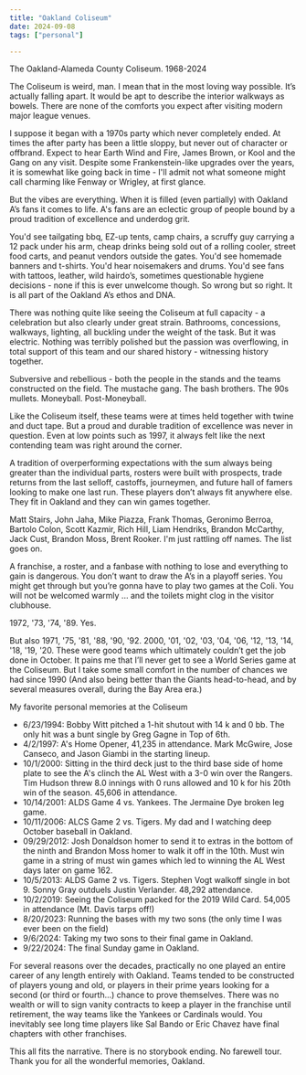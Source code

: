 ```yaml
---
title: "Oakland Coliseum"
date: 2024-09-08
tags: ["personal"]

---
```

The Oakland-Alameda County Coliseum. 1968-2024
<!--more-->

The Coliseum is weird, man. I mean that in the most loving way possible. It’s actually falling apart. It would be apt to describe the interior walkways as bowels. There are none of the comforts you expect after visiting modern major league venues. 

I suppose it began with a 1970s party which never completely ended. At times the after party has been a little sloppy, but never out of character or offbrand. Expect to hear Earth Wind and Fire, James Brown, or Kool and the Gang on any visit. Despite some Frankenstein-like upgrades over the years, it is somewhat like going back in time - I'll admit not what someone might call charming like Fenway or Wrigley, at first glance.

But the vibes are everything. When it is filled (even partially) with Oakland A’s fans it comes to life. A's fans are an eclectic group of people bound by a proud tradition of excellence and underdog grit.

You'd see tailgating bbq, EZ-up tents, camp chairs, a scruffy guy carrying a 12 pack under his arm, cheap drinks being sold out of a rolling cooler, street food carts, and peanut vendors outside the gates. You'd see homemade banners and t-shirts. You'd hear noisemakers and drums. You'd see fans with tattoos, leather, wild hairdo’s, sometimes questionable hygiene decisions - none if this is ever unwelcome though. So wrong but so right. It is all part of the Oakland A’s ethos and DNA.

There was nothing quite like seeing the Coliseum at full capacity - a celebration but also clearly under great strain. Bathrooms, concessions, walkways, lighting, all buckling under the weight of the task. But it was electric. Nothing was terribly polished but the passion was overflowing, in total support of this team and our shared history - witnessing history together.

Subversive and rebellious - both the people in the stands and the teams constructed on the field. The mustache gang. The bash brothers. The 90s mullets. Moneyball. Post-Moneyball. 

Like the Coliseum itself, these teams were at times held together with twine and duct tape. But a proud and durable tradition of excellence was never in question. Even at low points such as 1997, it always felt like the next contending team was right around the corner.

A tradition of overperforming expectations with the sum always being greater than the individual parts, rosters were built with prospects, trade returns from the last selloff, castoffs, journeymen, and future hall of famers looking to make one last run. These players don’t always fit anywhere else. They fit in Oakland and they can win games together.

Matt Stairs, John Jaha, Mike Piazza, Frank Thomas, Geronimo Berroa, Bartolo Colon, Scott Kazmir, Rich Hill, Liam Hendriks, Brandon McCarthy, Jack Cust, Brandon Moss, Brent Rooker. I'm just rattling off names. The list goes on.

A franchise, a roster, and a fanbase with nothing to lose and everything to gain is dangerous. You don’t want to draw the A’s in a playoff series. You might get through but you’re gonna have to play two games at the Coli. You will not be welcomed warmly ... and the toilets might clog in the visitor clubhouse.

1972, '73, '74, '89. Yes.

But also 1971, '75, '81, '88, '90, '92. 2000, '01, '02, '03, '04, '06, '12, '13, '14, '18, '19, '20. These were good teams which ultimately couldn’t get the job done in October. It pains me that I’ll never get to see a World Series game at the Coliseum. But I take some small comfort in the number of chances we had since 1990 (And also being better than the Giants head-to-head, and by several measures overall, during the Bay Area era.)

My favorite personal memories at the Coliseum

- 6/23/1994: Bobby Witt pitched a 1-hit shutout with 14 k and 0 bb. The only hit was a bunt single by Greg Gagne in Top of 6th. 
- 4/2/1997: A's Home Opener, 41,235 in attendance. Mark McGwire, Jose Canseco, and Jason Giambi in the starting lineup. 
- 10/1/2000: Sitting in the third deck just to the third base side of home plate to see the A's clinch the AL West with a 3-0 win over the Rangers. Tim Hudson threw 8.0 innings with 0 runs allowed and 10 k for his 20th win of the season. 45,606 in attendance.
- 10/14/2001: ALDS Game 4 vs. Yankees. The Jermaine Dye broken leg game.
- 10/11/2006: ALCS Game 2 vs. Tigers. My dad and I watching deep October baseball in Oakland.
- 09/29/2012: Josh Donaldson homer to send it to extras in the bottom of the ninth and Brandon Moss homer to walk it off in the 10th. Must win game in a string of must win games which led to winning the AL West days later on game 162.
- 10/5/2013: ALDS Game 2 vs. Tigers. Stephen Vogt walkoff single in bot 9. Sonny Gray outduels Justin Verlander. 48,292 attendance.
- 10/2/2019: Seeing the Coliseum packed for the 2019 Wild Card. 54,005 in attendance (Mt. Davis tarps off!)
- 8/20/2023: Running the bases with my two sons (the only time I was ever been on the field)
- 9/6/2024: Taking my two sons to their final game in Oakland. 
- 9/22/2024: The final Sunday game in Oakland.

For several reasons over the decades, practically no one played an entire career of any length entirely with Oakland. Teams tended to be constructed of players young and old, or players in their prime years looking for a second (or third or fourth...) chance to prove themselves. There was no wealth or will to sign vanity contracts to keep a player in the franchise until retirement, the way teams like the Yankees or Cardinals would. You inevitably see long time players like Sal Bando or Eric Chavez have final chapters with other franchises.

This all fits the narrative. There is no storybook ending. No farewell tour. Thank you for all the wonderful memories, Oakland.